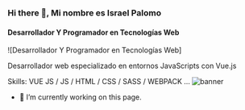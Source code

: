 ### Hi there 👋, Mi nombre es Israel Palomo
#### Desarrollador Y Programador en Tecnologías Web
![Desarrollador Y Programador en Tecnologías Web]

Desarrollador web especializado en entornos JavaScripts con Vue.js

Skills: VUE JS / JS / HTML / CSS / SASS / WEBPACK ...
![banner](https://user-images.githubusercontent.com/78044199/111065791-d3143600-84bb-11eb-9401-a83fb39c5258.png)

- 🔭 I’m currently working on this page. 



